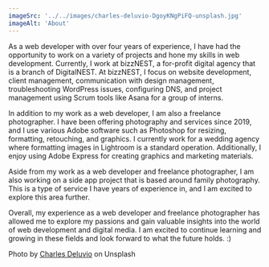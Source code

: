 ```yaml
---
imageSrc: '../../images/charles-deluvio-DgoyKNgPiFQ-unsplash.jpg'
imageAlt: 'About'
---
```


As a web developer with over four years of experience, I have had the opportunity to work on a variety of projects and hone my skills in web development. Currently, I work at bizzNEST, a for-profit digital agency that is a branch of DigitalNEST. At bizzNEST, I focus on website development, client management, communication with design management, troubleshooting WordPress issues, configuring DNS, and project management using Scrum tools like Asana for a group of interns.

In addition to my work as a web developer, I am also a freelance photographer. I have been offering photography and services since 2019, and I use various Adobe software such as Photoshop for resizing, formatting, retouching, and graphics. I currently work for a wedding agency where formatting images in Lightroom is a standard operation. Additionally, I enjoy using Adobe Express for creating graphics and marketing materials.

Aside from my work as a web developer and freelance photographer, I am also working on a side app project that is based around family photography. This is a type of service I have years of experience in, and I am excited to explore this area further.

Overall, my experience as a web developer and freelance photographer has allowed me to explore my passions and gain valuable insights into the world of web development and digital media. I am excited to continue learning and growing in these fields and look forward to what the future holds. :)

Photo by <a href="https://unsplash.com/@charlesdeluvio?utm_source=unsplash&utm_medium=referral&utm_content=creditCopyText" target="_blank" rel="nofollow noopener noreferrer" aria-label="External Link"><u>Charles Deluvio</u></a> on Unsplash
